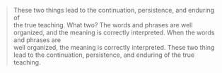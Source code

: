 
>These two things lead to the continuation, persistence, and enduring of\
>the true teaching. What two? The words and phrases are well organized,
>and the meaning is correctly interpreted. When the words and phrases are\
>well organized, the meaning is correctly interpreted. These two thing
>lead to the continuation, persistence, and enduring of the true\
>teaching.